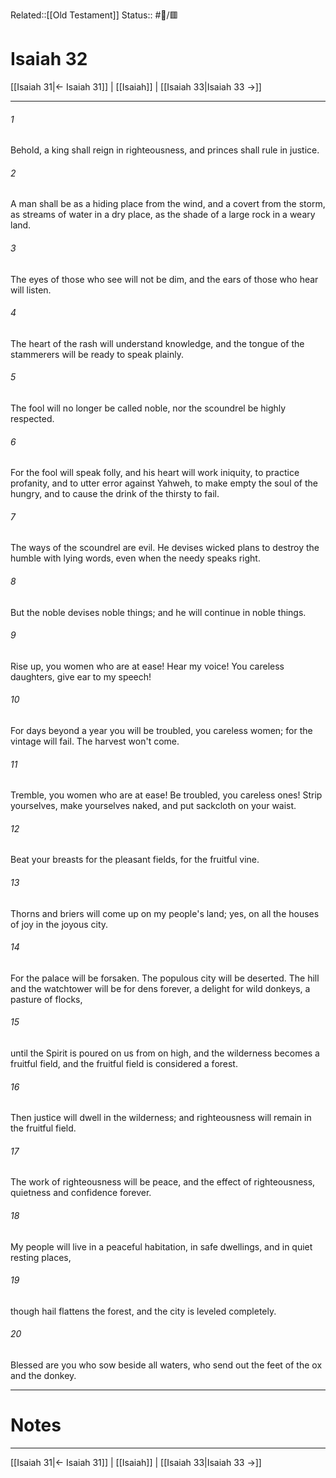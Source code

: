 Related::[[Old Testament]]
Status:: #📖/🟥
# Isaiah 32

[[Isaiah 31|← Isaiah 31]] | [[Isaiah]] | [[Isaiah 33|Isaiah 33 →]]
***



###### 1 
Behold, a king shall reign in righteousness, and princes shall rule in justice. 

###### 2 
A man shall be as a hiding place from the wind, and a covert from the storm, as streams of water in a dry place, as the shade of a large rock in a weary land. 

###### 3 
The eyes of those who see will not be dim, and the ears of those who hear will listen. 

###### 4 
The heart of the rash will understand knowledge, and the tongue of the stammerers will be ready to speak plainly. 

###### 5 
The fool will no longer be called noble, nor the scoundrel be highly respected. 

###### 6 
For the fool will speak folly, and his heart will work iniquity, to practice profanity, and to utter error against Yahweh, to make empty the soul of the hungry, and to cause the drink of the thirsty to fail. 

###### 7 
The ways of the scoundrel are evil. He devises wicked plans to destroy the humble with lying words, even when the needy speaks right. 

###### 8 
But the noble devises noble things; and he will continue in noble things. 

###### 9 
Rise up, you women who are at ease! Hear my voice! You careless daughters, give ear to my speech! 

###### 10 
For days beyond a year you will be troubled, you careless women; for the vintage will fail. The harvest won't come. 

###### 11 
Tremble, you women who are at ease! Be troubled, you careless ones! Strip yourselves, make yourselves naked, and put sackcloth on your waist. 

###### 12 
Beat your breasts for the pleasant fields, for the fruitful vine. 

###### 13 
Thorns and briers will come up on my people's land; yes, on all the houses of joy in the joyous city. 

###### 14 
For the palace will be forsaken. The populous city will be deserted. The hill and the watchtower will be for dens forever, a delight for wild donkeys, a pasture of flocks, 

###### 15 
until the Spirit is poured on us from on high, and the wilderness becomes a fruitful field, and the fruitful field is considered a forest. 

###### 16 
Then justice will dwell in the wilderness; and righteousness will remain in the fruitful field. 

###### 17 
The work of righteousness will be peace, and the effect of righteousness, quietness and confidence forever. 

###### 18 
My people will live in a peaceful habitation, in safe dwellings, and in quiet resting places, 

###### 19 
though hail flattens the forest, and the city is leveled completely. 

###### 20 
Blessed are you who sow beside all waters, who send out the feet of the ox and the donkey.

---
# Notes


***
[[Isaiah 31|← Isaiah 31]] | [[Isaiah]] | [[Isaiah 33|Isaiah 33 →]]
